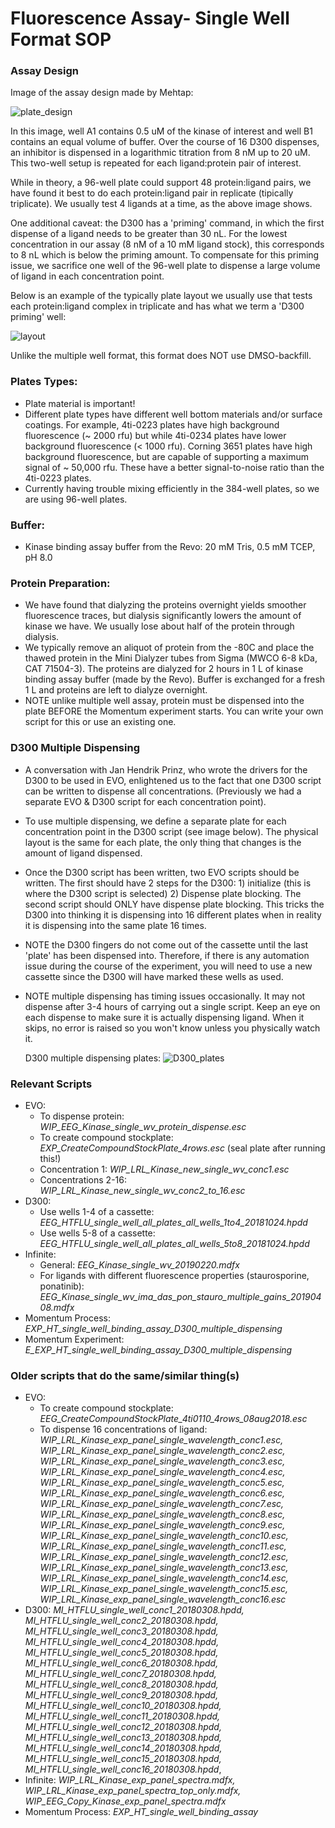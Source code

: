 # **Fluorescence Assay- Single Well Format SOP**

### **Assay Design**
Image of the assay design made by Mehtap:

   ![plate_design](https://github.com/choderalab/wetlab-protocols/blob/master/Fluo_Inhibitor_Assay_Single_Well/img/single_well_design.png)
   
   In this image, well A1 contains 0.5 uM of the kinase of interest and well B1 contains an equal volume of buffer. Over the course of 16 D300 dispenses, an inhibitor is dispensed in a logarithmic titration from 8 nM up to 20 uM. This two-well setup is repeated for each ligand:protein pair of interest. 
   
   While in theory, a 96-well plate could support 48 protein:ligand pairs, we have found it best to do each protein:ligand pair in replicate (tipically triplicate). We usually test 4 ligands at a time, as the above image shows. 
   
   One additional caveat: the D300 has a 'priming' command, in which the first dispense of a ligand needs to be greater than 30 nL. For the lowest concentration in our assay (8 nM of a 10 mM ligand stock), this corresponds to 8 nL which is below the priming amount. To compensate for this priming issue, we sacrifice one well of the 96-well plate to dispense a large volume of ligand in each concentration point. 
   
   Below is an example of the typically plate layout we usually use that tests each protein:ligand complex in triplicate and has what we term a 'D300 priming' well:
   
   ![layout](https://github.com/choderalab/wetlab-protocols/blob/master/Fluo_Inhibitor_Assay_Single_Well/img/single_well_layout.png)
   
   Unlike the multiple well format, this format does NOT use DMSO-backfill. 
   
### **Plates Types:**
- Plate material is important! 
- Different plate types have different well bottom materials and/or surface coatings. For example, 4ti-0223 plates have high background fluorescence (~ 2000 rfu) but while 4ti-0234 plates have lower background fluorescence (< 1000 rfu). Corning 3651 plates have high background fluorescence, but are capable of supporting a maximum signal of ~ 50,000 rfu. These have a better signal-to-noise ratio than the 4ti-0223 plates.
- Currently having trouble mixing efficiently in the 384-well plates, so we are using 96-well plates.

### **Buffer:**
- Kinase binding assay buffer from the Revo: 20 mM Tris, 0.5 mM TCEP, pH 8.0 

### **Protein Preparation:**
- We have found that dialyzing the proteins overnight yields smoother fluorescence traces, but dialysis significantly lowers the amount of kinase we have. We usually lose about half of the protein through dialysis. 
- We typically remove an aliquot of protein from the -80C and place the thawed protein in the Mini Dialyzer tubes from Sigma (MWCO 6-8 kDa, CAT 71504-3). The proteins are dialyzed for 2 hours in 1 L of kinase binding assay buffer (made by the Revo). Buffer is exchanged for a fresh 1 L and proteins are left to dialyze overnight. 
- NOTE unlike multiple well assay, protein must be dispensed into the plate BEFORE the Momentum experiment starts. You can write your own script for this or use an existing one.

### **D300 Multiple Dispensing**
- A conversation with Jan Hendrik Prinz, who wrote the drivers for the D300 to be used in EVO, enlightened us to the fact that one D300 script can be written to dispense all concentrations. (Previously we had a separate EVO & D300 script for each concentration point). 
- To use multiple dispensing, we define a separate plate for each concentration point in the D300 script (see image below). The physical layout is the same for each plate, the only thing that changes is the amount of ligand dispensed.
- Once the D300 script has been written, two EVO scripts should be written. The first should have 2 steps for the D300: 1) initialize (this is where the D300 script is selected) 2) Dispense plate blocking. The second script should ONLY have dispense plate blocking. This tricks the D300 into thinking it is dispensing into 16 different plates when in reality it is dispensing into the same plate 16 times. 
- NOTE the D300 fingers do not come out of the cassette until the last 'plate' has been dispensed into. Therefore, if there is any automation issue during the course of the experiment, you will need to use a new cassette since the D300 will have marked these wells as used. 
- NOTE multiple dispensing has timing issues occasionally. It may not dispense after 3-4 hours of carrying out a single script. Keep an eye on each dispense to make sure it is actually dispensing ligand. When it skips, no error is raised so you won't know unless you physically watch it. 

  D300 multiple dispensing plates:
  ![D300_plates](https://github.com/choderalab/wetlab-protocols/blob/master/Fluo_Inhibitor_Assay_Single_Well/img/D300_plates.png)

### **Relevant Scripts**
- EVO:
  - To dispense protein: _WIP_EEG_Kinase_single_wv_protein_dispense.esc_
  - To create compound stockplate: _EXP_CreateCompoundStockPlate_4rows.esc_ (seal plate after running this!)
  - Concentration 1: _WIP_LRL_Kinase_new_single_wv_conc1.esc_ 
  - Concentrations 2-16: _WIP_LRL_Kinase_new_single_wv_conc2_to_16.esc_
- D300: 
  - Use wells 1-4 of a cassette: _EEG_HTFLU_single_well_all_plates_all_wells_1to4_20181024.hpdd_
  - Use wells 5-8 of a cassette: _EEG_HTFLU_single_well_all_plates_all_wells_5to8_20181024.hpdd_
- Infinite:
  - General: _EEG_Kinase_single_wv_20190220.mdfx_
  - For ligands with different fluorescence properties (staurosporine, ponatinib): _EEG_Kinase_single_wv_ima_das_pon_stauro_multiple_gains_20190408.mdfx_
- Momentum Process: _EXP_HT_single_well_binding_assay_D300_multiple_dispensing_ 
- Momentum Experiment: _E_EXP_HT_single_well_binding_assay_D300_multiple_dispensing_

### **Older scripts that do the same/similar thing(s)**
- EVO:
  - To create compound stockplate: _EEG_CreateCompoundStockPlate_4ti0110_4rows_08aug2018.esc_
  - To dispense 16 concentrations of ligand: _WIP_LRL_Kinase_exp_panel_single_wavelength_conc1.esc,
  WIP_LRL_Kinase_exp_panel_single_wavelength_conc2.esc,
  WIP_LRL_Kinase_exp_panel_single_wavelength_conc3.esc,
  WIP_LRL_Kinase_exp_panel_single_wavelength_conc4.esc,
  WIP_LRL_Kinase_exp_panel_single_wavelength_conc5.esc,
  WIP_LRL_Kinase_exp_panel_single_wavelength_conc6.esc,
  WIP_LRL_Kinase_exp_panel_single_wavelength_conc7.esc,
  WIP_LRL_Kinase_exp_panel_single_wavelength_conc8.esc,
  WIP_LRL_Kinase_exp_panel_single_wavelength_conc9.esc,
  WIP_LRL_Kinase_exp_panel_single_wavelength_conc10.esc,
  WIP_LRL_Kinase_exp_panel_single_wavelength_conc11.esc,
  WIP_LRL_Kinase_exp_panel_single_wavelength_conc12.esc,
  WIP_LRL_Kinase_exp_panel_single_wavelength_conc13.esc,
  WIP_LRL_Kinase_exp_panel_single_wavelength_conc14.esc,
  WIP_LRL_Kinase_exp_panel_single_wavelength_conc15.esc,
  WIP_LRL_Kinase_exp_panel_single_wavelength_conc16.esc_
- D300: _MI_HTFLU_single_well_conc1_20180308.hpdd,
MI_HTFLU_single_well_conc2_20180308.hpdd,
MI_HTFLU_single_well_conc3_20180308.hpdd,
MI_HTFLU_single_well_conc4_20180308.hpdd,
MI_HTFLU_single_well_conc5_20180308.hpdd,
MI_HTFLU_single_well_conc6_20180308.hpdd,
MI_HTFLU_single_well_conc7_20180308.hpdd,
MI_HTFLU_single_well_conc8_20180308.hpdd,
MI_HTFLU_single_well_conc9_20180308.hpdd,
MI_HTFLU_single_well_conc10_20180308.hpdd,
MI_HTFLU_single_well_conc11_20180308.hpdd,
MI_HTFLU_single_well_conc12_20180308.hpdd,
MI_HTFLU_single_well_conc13_20180308.hpdd,
MI_HTFLU_single_well_conc14_20180308.hpdd,
MI_HTFLU_single_well_conc15_20180308.hpdd,
MI_HTFLU_single_well_conc16_20180308.hpdd_,
- Infinite: _WIP_LRL_Kinase_exp_panel_spectra.mdfx,
WIP_LRL_Kinase_exp_panel_spectra_top_only.mdfx,
WIP_EEG_Copy_Kinase_exp_panel_spectra.mdfx_
- Momentum Process: _EXP_HT_single_well_binding_assay_
